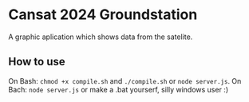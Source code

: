 # Cansat 2024 Groundstation

A graphic aplication which shows data from the satelite.

## How to use

On Bash: `chmod +x compile.sh` and `./compile.sh` or `node server.js`. On Bach: `node server.js` or make a .bat yourserf, silly windows user :)
